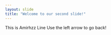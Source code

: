 ```yaml
---
layout: slide
title: "Welcome to our second slide!"
---
```

This is Amirhzz Line
Use the left arrow to go back!
